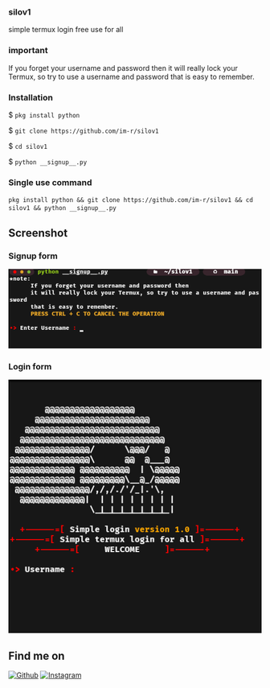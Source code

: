 ### silov1
simple termux login free use for all

### important
If you forget your username and password then it will really lock your Termux, so try to use a username and password that is easy to remember.

### Installation
$ ```pkg install python```

$ ```git clone https://github.com/im-r/silov1```

$ ```cd silov1```

$ ```python __signup__.py```

### Single use command
```
pkg install python && git clone https://github.com/im-r/silov1 && cd silov1 && python __signup__.py
```

## Screenshot

### Signup form
<img src=".screenshot/silo_signup_form.png">

### Login form
<img src=".screenshot/silo_login_form.png">

## Find me on
[![Github](https://img.shields.io/badge/Github-IM--R-green?style=for-the-badge&logo=github)](https://github.com/im-r)
[![Instagram](https://img.shields.io/badge/IG-%40rfadllhwbsn-red?style=for-the-badge&logo=instagram)](https://www.instagram.com/rfadllhwbsn)
